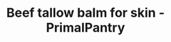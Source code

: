 ---
title: "Beef tallow balm for skin - PrimalPantry"
description: "Achieve a natural glow without the chemical nasties using beef tallow balm for skin from PrimalPantry"
type: custom
layout: products/tallow-broth-bundle-v1
balm-or-lav-60ml: price_1QKTaPFZRwx5tlYm5Eja3cDN
balm-or-ros-60ml: price_1QKTaPFZRwx5tlYmKaucrO1T
balm-or-neu-60ml: price_1QQFC1FZRwx5tlYmO05jTBP3
balm-or-van-60ml: price_1QKTaPFZRwx5tlYmkY0ItNsh
balm-or-patch-60ml: price_1QKTaPFZRwx5tlYmDHGwepLz
balm-or-orang-60ml: price_1QKTaPFZRwx5tlYmfBkYKLf5
balm-or-cedar-60ml: price_1QKTaPFZRwx5tlYmAwrOu4TS
balm-or-frank-60ml: price_1QKlwqFZRwx5tlYmBXKLp3kq
balm-or-vanrose-60ml: price_1QOcCmFZRwx5tlYmwqeC4IM0
balm-or-lav-100ml: price_1QQiXwFZRwx5tlYmpDHRxCBF
balm-or-ros-100ml: price_1QQiYkFZRwx5tlYmupY53HRo
balm-or-neu-100ml: price_1QQiZ1FZRwx5tlYmzHxpHRKW
balm-or-van-100ml: price_1QQiZFFZRwx5tlYmUWckttaJ
balm-or-patch-100ml: price_1QQiZQFZRwx5tlYmUvgb4wxU
balm-or-orang-100ml: price_1QQiZbFZRwx5tlYmmVSuFcrl
balm-or-cedar-100ml: price_1QQiZkFZRwx5tlYmMNiYqfXa
balm-or-frank-100ml: price_1QQiZxFZRwx5tlYmNuzkQEuL
balm-or-vanrose-100ml: price_1QQiW3FZRwx5tlYmy1SjewwV
balm-or-lav-175ml: price_1QKTaPFZRwx5tlYmmjolYXJw
balm-or-ros-175ml: price_1QKTaOFZRwx5tlYmYmwQS19W
balm-or-neu-175ml: price_1QKTaOFZRwx5tlYmJczAEf5i
balm-or-van-175ml: price_1QKTaOFZRwx5tlYm7DzWyBsq
balm-or-patch-175ml: price_1QKTaOFZRwx5tlYmiBVIpdAI
balm-or-orang-175ml: price_1QKTaOFZRwx5tlYmzY7OSyRN
balm-or-cedar-175ml: price_1QKTaOFZRwx5tlYmwFBJyYxW
balm-or-frank-175ml: price_1QKlxUFZRwx5tlYmdfMj85Ws
balm-or-vanrose-175ml: price_1QOcDOFZRwx5tlYmN21dnwQL
balm-or-lav-200ml: price_1QKTaOFZRwx5tlYmxTDKdi7P
balm-or-ros-200ml: price_1QKTaOFZRwx5tlYmqAqobRPz
balm-or-neu-200ml: price_1QKTaOFZRwx5tlYmgC5OP4jn
balm-or-van-200ml: price_1QKTaOFZRwx5tlYmLYwCx7kI
balm-or-patch-200ml: price_1QKTaOFZRwx5tlYmVxjsbq8x
balm-or-orang-200ml: price_1QKTaOFZRwx5tlYmg2BMW4LR
balm-or-cedar-200ml: price_1QKTaOFZRwx5tlYmhF12AHkv
balm-or-frank-200ml: price_1QKlyCFZRwx5tlYmAYJxQcJc
balm-or-vanrose-200ml: price_1QOcDcFZRwx5tlYmcOwNZTbN
balm-or-lav-60ml-sub-qtr: price_1QRNxhFZRwx5tlYm1avxXIF0
balm-or-ros-60ml-sub-qtr: price_1QRNy3FZRwx5tlYmPQk4aEki
balm-or-neu-60ml-sub-qtr: price_1QRNzDFZRwx5tlYmG3mvDnC9
balm-or-van-60ml-sub-qtr: price_1QRO0WFZRwx5tlYm8cuuApBI
balm-or-patch-60ml-sub-qtr: price_1QRO0qFZRwx5tlYmYpN2heYN
balm-or-orang-60ml-sub-qtr: price_1QRO1CFZRwx5tlYmvTfVsKtY
balm-or-cedar-60ml-sub-qtr: price_1QRO1UFZRwx5tlYmRfEwxeKP
balm-or-frank-60ml-sub-qtr: price_1QRO1lFZRwx5tlYmFZIvFIca
balm-or-lav-100ml-sub-qtr: price_1QRO4pFZRwx5tlYmgQe2lIZa
balm-or-ros-100ml-sub-qtr: price_1QRO5BFZRwx5tlYmKNbNy9hH
balm-or-neu-100ml-sub-qtr: price_1QRO5aFZRwx5tlYmOJPzwbfh
balm-or-van-100ml-sub-qtr: price_1QRO6ZFZRwx5tlYm8BBDBgr1
balm-or-patch-100ml-sub-qtr: price_1QRO6pFZRwx5tlYmG0eScoFu
balm-or-orang-100ml-sub-qtr: price_1QRO76FZRwx5tlYm2Xcj63mE
balm-or-cedar-100ml-sub-qtr: price_1QRO7OFZRwx5tlYmf3IXSX6A
balm-or-frank-100ml-sub-qtr: price_1QRO7gFZRwx5tlYmBig5FRre
balm-or-vanrose-100ml-sub-qtr: price_1QRO7tFZRwx5tlYmKpEab7xE
balm-or-lav-175ml-sub-qtr: price_1QRO89FZRwx5tlYmRlzmpjyp
balm-or-ros-175ml-sub-qtr: price_1QRO8eFZRwx5tlYmSFAB9kbH
balm-or-neu-175ml-sub-qtr: price_1QRO8tFZRwx5tlYmxyE0Wk1l
balm-or-van-175ml-sub-qtr: price_1QRO9BFZRwx5tlYmv2aPuNz1
balm-or-patch-175ml-sub-qtr: price_1QRO9gFZRwx5tlYmfPT7Ia9f
balm-or-orang-175ml-sub-qtr: price_1QROA1FZRwx5tlYmZMSiVERO
balm-or-cedar-175ml-sub-qtr: price_1QROAIFZRwx5tlYm0kNKkEkR
balm-or-frank-175ml-sub-qtr: price_1QROAnFZRwx5tlYm7drt2Tms
balm-or-lav-200ml-sub-qtr: price_1QROB1FZRwx5tlYmRBe6gdwj
balm-or-ros-200ml-sub-qtr: price_1QROBGFZRwx5tlYmEPHKBWW6
balm-or-neu-200ml-sub-qtr: price_1QROBUFZRwx5tlYmyMCfRBd8
balm-or-van-200ml-sub-qtr: price_1QROBgFZRwx5tlYmFcc3jddJ
balm-or-patch-200ml-sub-qtr: price_1QROC6FZRwx5tlYmwN8d07p6
balm-or-orang-200ml-sub-qtr: price_1QROBtFZRwx5tlYmHsQqD788
balm-or-cedar-200ml-sub-qtr: price_1QROCfFZRwx5tlYm9Ra8x03E
balm-or-frank-200ml-sub-qtr: price_1QROCsFZRwx5tlYmPFeKgVYB
balm-or-lav-60ml-sub-mth: price_1QROE0FZRwx5tlYmMDRLJZQX
balm-or-ros-60ml-sub-mth: price_1QROECFZRwx5tlYmHsQxys7k
balm-or-neu-60ml-sub-mth: price_1QROELFZRwx5tlYmNRfAn7fJ
balm-or-van-60ml-sub-mth: price_1QROEVFZRwx5tlYmOSwibH6i
balm-or-patch-60ml-sub-mth: price_1QROEfFZRwx5tlYmfSJvjHs0
balm-or-orang-60ml-sub-mth: price_1QROEqFZRwx5tlYmuPASG842
balm-or-cedar-60ml-sub-mth: price_1QROEzFZRwx5tlYmU9qE4WvU
balm-or-frank-60ml-sub-mth: price_1QROFCFZRwx5tlYmNwSkxWuI
balm-or-lav-100ml-sub-mth: price_1QROFNFZRwx5tlYmVu3kqGEs
balm-or-ros-100ml-sub-mth: price_1QROFZFZRwx5tlYmHhuHYEII
balm-or-neu-100ml-sub-mth: price_1QROFjFZRwx5tlYmxAAhkv72
balm-or-van-100ml-sub-mth: price_1QROFsFZRwx5tlYmvRvF0xB1
balm-or-patch-100ml-sub-mth: price_1QROG1FZRwx5tlYml8vqFOPk
balm-or-orang-100ml-sub-mth: price_1QROGBFZRwx5tlYmyB0tEcIb
balm-or-cedar-100ml-sub-mth: price_1QROGIFZRwx5tlYmWZiROyuY
balm-or-frank-100ml-sub-mth: price_1QROGQFZRwx5tlYmFiQujb8G
balm-or-vanrose-100ml-sub-mth: price_1QROGXFZRwx5tlYmwzpGIqxA
balm-or-lav-175ml-sub-mth: price_1QROGkFZRwx5tlYmG7nStyJ3
balm-or-ros-175ml-sub-mth: price_1QROGrFZRwx5tlYmBWi6Unt1
balm-or-neu-175ml-sub-mth: price_1QROH2FZRwx5tlYmF4o6UmQf
balm-or-van-175ml-sub-mth: price_1QROJlFZRwx5tlYmmCNNl7hk
balm-or-patch-175ml-sub-mth: price_1QROJuFZRwx5tlYmLV4xkf68
balm-or-orang-175ml-sub-mth: price_1QROK1FZRwx5tlYmNCN5ycg6
balm-or-cedar-175ml-sub-mth: price_1QROK9FZRwx5tlYmr4yAoZsp
balm-or-frank-175ml-sub-mth: price_1QROKIFZRwx5tlYmeMZRUxJh
balm-or-lav-200ml-sub-mth: price_1QROKVFZRwx5tlYm4tlcfW6D
balm-or-ros-200ml-sub-mth: price_1QROKmFZRwx5tlYmXQY85n4S
balm-or-neu-200ml-sub-mth: price_1QROKyFZRwx5tlYmxsSJ6NlL
balm-or-van-200ml-sub-mth: price_1QROL7FZRwx5tlYmXL7EQ2nY
balm-or-patch-200ml-sub-mth: price_1QROLFFZRwx5tlYmwo7R9R9e
balm-or-orang-200ml-sub-mth: price_1QROLRFZRwx5tlYmWbr1PnEM
balm-or-cedar-200ml-sub-mth: price_1QROLeFZRwx5tlYmUrNTu8xX
balm-or-frank-200ml-sub-mth: price_1QROLlFZRwx5tlYmNhk8WBwf
balm-or-lav-60ml-3pk: price_1QROT1FZRwx5tlYm80eGpgfV
balm-or-ros-60ml-3pk: price_1QROTBFZRwx5tlYmN99KDJCh
balm-or-neu-60ml-3pk: price_1QROTLFZRwx5tlYmk11CC9MI
balm-or-van-60ml-3pk: price_1QROTkFZRwx5tlYmCi4ZNhSq
balm-or-patch-60ml-3pk: price_1QROTsFZRwx5tlYmpSOYn3tQ
balm-or-orang-60ml-3pk: price_1QROU4FZRwx5tlYmL7BtknmE
balm-or-cedar-60ml-3pk: price_1QROUCFZRwx5tlYmH2bJkdBC
balm-or-frank-60ml-3pk: price_1QROUKFZRwx5tlYmXqwpn03v
balm-or-lav-100ml-3pk: price_1QROUSFZRwx5tlYmRiMe52Lb
balm-or-ros-100ml-3pk: price_1QROUeFZRwx5tlYmA84xNNfl
balm-or-neu-100ml-3pk: price_1QROUmFZRwx5tlYmAr1RKI7K
balm-or-van-100ml-3pk: price_1QROUvFZRwx5tlYmqJNRmf9R
balm-or-patch-100ml-3pk: price_1QROV9FZRwx5tlYm0PzLIKys
balm-or-orang-100ml-3pk: price_1QROVPFZRwx5tlYmxPXtSpQJ
balm-or-cedar-100ml-3pk: price_1QROVWFZRwx5tlYmPfEGyZgM
balm-or-frank-100ml-3pk: price_1QROVeFZRwx5tlYmIH77OTeC
balm-or-vanrose-100ml-3pk: price_1QROVoFZRwx5tlYmuGtydF8e
balm-or-lav-175ml-3pk: price_1QROVwFZRwx5tlYmhIxPJ2nI
balm-or-ros-175ml-3pk: price_1QROW5FZRwx5tlYmiwY6kDgp
balm-or-neu-175ml-3pk: price_1QROWDFZRwx5tlYm8HWAgVE2
balm-or-van-175ml-3pk: price_1QROWLFZRwx5tlYmUjIZu4jw
balm-or-patch-175ml-3pk: price_1QROWVFZRwx5tlYmcBMCqKeZ
balm-or-orang-175ml-3pk: price_1QROWcFZRwx5tlYmU9TilUFT
balm-or-cedar-175ml-3pk: price_1QROWkFZRwx5tlYm6apXHzuS
balm-or-frank-175ml-3pk: price_1QROWtFZRwx5tlYmJwPGPiu2
balm-or-lav-200ml-3pk: price_1QROX0FZRwx5tlYmYk5jcFmO
balm-or-ros-200ml-3pk: price_1QROX8FZRwx5tlYm6E1HH73k
balm-or-neu-200ml-3pk: price_1QROXIFZRwx5tlYmkeEXImd2
balm-or-van-200ml-3pk: price_1QROXSFZRwx5tlYmWddPkeoO
balm-or-patch-200ml-3pk: price_1QROXdFZRwx5tlYmByHWbzO2
balm-or-orang-200ml-3pk: price_1QROXlFZRwx5tlYmOXb9CN0c
balm-or-cedar-200ml-3pk: price_1QROXxFZRwx5tlYmee7TcBlV
balm-or-frank-200ml-3pk: price_1QROY7FZRwx5tlYmvTtDc5xt
wipe: true
---